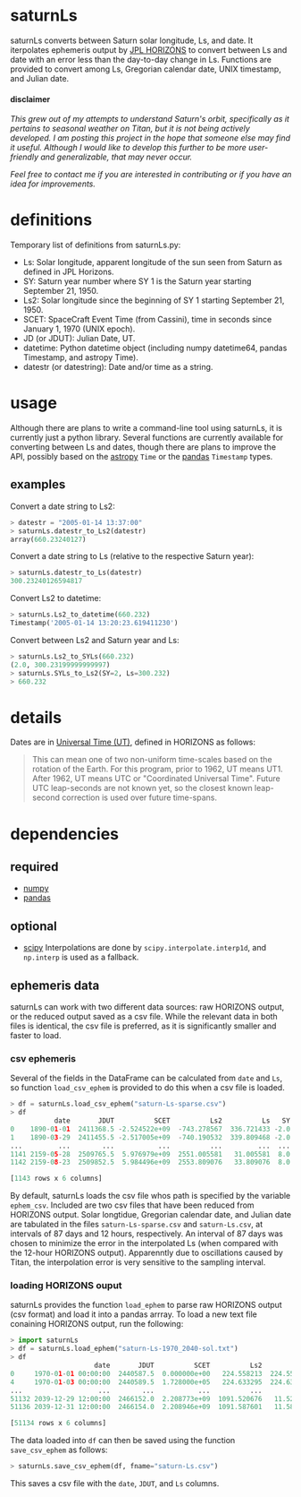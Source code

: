 # saturnLs

saturnLs converts between Saturn solar longitude, Ls, and date. It iterpolates ephemeris output by [JPL HORIZONS](https://ssd.jpl.nasa.gov/?horizons) to convert between Ls and date with an error less than the day-to-day change in Ls. Functions are provided to convert among Ls, Gregorian calendar date, UNIX timestamp, and Julian date.

#### disclaimer
*This grew out of my attempts to understand Saturn's orbit, specifically as it pertains to seasonal weather on Titan, but it is not being actively developed. I am posting this project in the hope that someone else may find it useful. Although I would like to develop this further to be more user-friendly and generalizable, that may never occur.*

*Feel free to contact me if you are interested in contributing or if you have an idea for improvements.*

# definitions
Temporary list of definitions from saturnLs.py:
 * Ls: Solar longitude, apparent longitude of the sun seen from Saturn as defined in JPL Horizons.
 * SY: Saturn year number where SY 1 is the Saturn year starting September 21, 1950.
 * Ls2: Solar longitude since the beginning of SY 1 starting September 21, 1950.
 * SCET: SpaceCraft Event Time (from Cassini), time in seconds since January 1, 1970 (UNIX epoch).
 * JD (or JDUT): Julian Date, UT.
 * datetime: Python datetime object (including numpy datetime64, pandas Timestamp, and astropy Time).
 * datestr (or datestring): Date and/or time as a string.

# usage
Although there are plans to write a command-line tool using saturnLs, it is currently just a python library. Several functions are currently available for converting between Ls and dates, though there are plans to improve the API, possibly based on the [astropy](https://www.astropy.org) `Time` or the [pandas](https://pandas.pydata.org) `Timestamp` types.

## examples
Convert a date string to Ls2:
```python
> datestr = "2005-01-14 13:37:00"
> saturnLs.datestr_to_Ls2(datestr)
array(660.23240127)
```
Convert a date string to Ls (relative to the respective Saturn year):
```python
> saturnLs.datestr_to_Ls(datestr)
300.23240126594817
```
Convert Ls2 to datetime:
```python
> saturnLs.Ls2_to_datetime(660.232)
Timestamp('2005-01-14 13:20:23.619411230')
```
Convert between Ls2 and Saturn year and Ls:
```python
> saturnLs.Ls2_to_SYLs(660.232)
(2.0, 300.23199999999997)
> saturnLs.SYLs_to_Ls2(SY=2, Ls=300.232)
> 660.232
```

# details
Dates are in [Universal Time (UT)](https://ssd.jpl.nasa.gov/?horizons_doc#time), defined in HORIZONS as follows:
> This can mean one of two non-uniform time-scales based on the rotation of the Earth. For this program, prior to 1962, UT means UT1. After 1962, UT means UTC or "Coordinated Universal Time". Future UTC leap-seconds are not known yet, so the closest known leap-second correction is used over future time-spans.

# dependencies
## required
* [numpy](https://numpy.org)
* [pandas](https://pandas.pydata.org)
## optional
* [scipy](https://scipy.org/scipylib/)
Interpolations are done by `scipy.interpolate.interp1d`, and `np.interp` is used as a fallback.

## ephemeris data
saturnLs can work with two different data sources: raw HORIZONS output, or the reduced output saved as a csv file. While the relevant data in both files is identical, the csv file is preferred, as it is significantly smaller and faster to load.

### csv ephemeris
Several of the fields in the DataFrame can be calculated from `date` and `Ls`, so function `load_csv_ephem` is provided to do this when a csv file is loaded.
```python
> df = saturnLs.load_csv_ephem("saturn-Ls-sparse.csv")
> df
           date       JDUT          SCET          Ls2          Ls   SY
0    1890-01-01  2411368.5 -2.524522e+09  -743.278567  336.721433 -2.0
1    1890-03-29  2411455.5 -2.517005e+09  -740.190532  339.809468 -2.0
...         ...        ...           ...          ...         ...  ...
1141 2159-05-28  2509765.5  5.976979e+09  2551.005581   31.005581  8.0
1142 2159-08-23  2509852.5  5.984496e+09  2553.809076   33.809076  8.0

[1143 rows x 6 columns]
```

By default, saturnLs loads the csv file whos path is specified by the variable `ephem_csv`. Included are two csv files that have been reduced from HORIZONS output. Solar longtidue, Gregorian calendar date, and Julian date are tabulated in the files `saturn-Ls-sparse.csv` and `saturn-Ls.csv`, at intervals of 87 days and 12 hours, respectively. An interval of 87 days was chosen to minimize the error in the interpolated Ls (when compared with the 12-hour HORIZONS output). Apparenntly due to oscillations caused by Titan, the interpolation error is very sensitive to the sampling interval.


### loading HORIZONS ouput
saturnLs provides the function `load_ephem` to parse raw HORIZONS output (csv format) and load it into a pandas arrray. To load a new text file conaining HORIZONS output, run the following:
```python
> import saturnLs
> df = saturnLs.load_ephem("saturn-Ls-1970_2040-sol.txt")
> df
                     date       JDUT          SCET          Ls2          Ls   SY
0     1970-01-01 00:00:00  2440587.5  0.000000e+00   224.558213  224.558213  1.0
4     1970-01-03 00:00:00  2440589.5  1.728000e+05   224.633295  224.633295  1.0
...                   ...        ...           ...          ...         ...  ...
51132 2039-12-29 12:00:00  2466152.0  2.208773e+09  1091.520676   11.520676  4.0
51136 2039-12-31 12:00:00  2466154.0  2.208946e+09  1091.587601   11.587601  4.0

[51134 rows x 6 columns]
```
The data loaded into `df` can then be saved using the function `save_csv_ephem` as follows:
```python
> saturnLs.save_csv_ephem(df, fname="saturn-Ls.csv")
```
This saves a csv file with the `date`, `JDUT`, and `Ls` columns.
